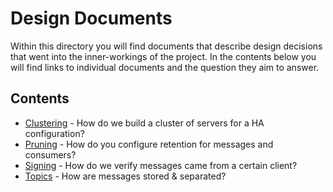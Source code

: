 # Design Documents

Within this directory you will find documents that describe design decisions
that went into the inner-workings of the project. In the contents below you
will find links to individual documents and the question they aim to answer.

## Contents

* [Clustering](./CLUSTERING.md) - How do we build a cluster of servers for a HA configuration?
* [Pruning](./PRUNING.md) - How do you configure retention for messages and consumers?
* [Signing](./SIGNING.md) - How do we verify messages came from a certain client?
* [Topics](./TOPICS.md) - How are messages stored & separated?

